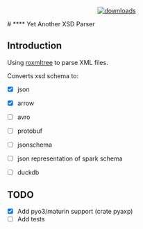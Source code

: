<p align="center">
  <a href="https://crates.io/crates/yaxp-common">
    <img alt="downloads" src="https://img.shields.io/crates/d/yaxp-common">
  </a>
</p>
# **<yaxp ⚡>**
Yet Another XSD Parser

## Introduction
Using [roxmltree](https://github.com/RazrFalcon/roxmltree) to parse XML files. 

Converts xsd schema to:
- [x] json
- [x] arrow
- [ ] avro
- [ ] protobuf
- [ ] jsonschema
- [ ] json representation of spark schema
- [ ] duckdb



## TODO

- [x] Add pyo3/maturin support (crate pyaxp)
- [ ] Add tests

